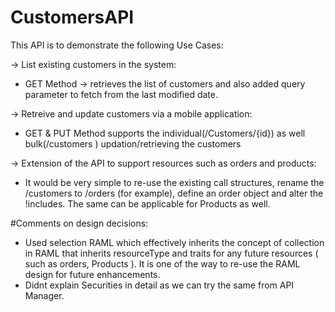 # CustomersAPI

 This API is to demonstrate the following Use Cases:

-> List existing customers in the system: 
* GET Method -> retrieves the list of customers and also added query parameter to fetch from the last modified date.

-> Retreive and update customers via a mobile application:
* GET & PUT Method supports the individual(/Customers/{id}) as well bulk(/customers ) updation/retrieving the customers

-> Extension of the API to support resources such as orders and products: 
* It would be very simple to re-use the existing call structures, rename the /customers to /orders (for example), define an order object and alter the !includes. 
  The same can be applicable for Products as well. 


#Comments on design decisions:

* Used selection RAML which effectively inherits the concept of collection in RAML that inherits resourceType and traits for any future resources ( such as orders, Products ). It is one of the way to re-use the RAML design for future enhancements.
* Didnt explain Securities in detail as we can try the same from API Manager.
